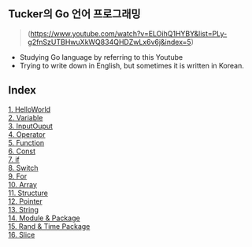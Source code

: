 ## Tucker의 Go 언어 프로그래밍
> (https://www.youtube.com/watch?v=ELOihQ1HYBY&list=PLy-g2fnSzUTBHwuXkWQ834QHDZwLx6v6j&index=5)
- Studying Go language by referring to this Youtube
- Trying to write down in English, but sometimes it is written in Korean.

## Index
[1. HelloWorld](01.HelloWorld)  
[2. Variable](02.Variable)  
[3. InputOuput](03.InputOuput)  
[4. Operator](04.Operator)  
[5. Function](05.Function)  
[6. Const](06.Const)  
[7. if](07.if)  
[8. Switch](08.Switch)  
[9. For](09.For)  
[10. Array](10.Array)  
[11. Structure](11.Structure)  
[12. Pointer](12.Pointer)  
[13. String](13.String)  
[14. Module & Package](14.ModulePackage)  
[15. Rand & Time Package](15.RandTime)  
[16. Slice](16.Slice)  


